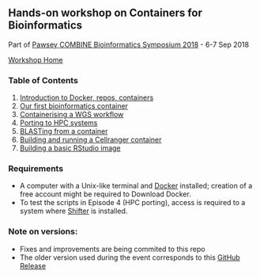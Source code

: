 ## Hands-on workshop on Containers for Bioinformatics

Part of [Pawsey COMBINE Bioinformatics Symposium 2018](https://www.pawsey.org.au/bio-symposium) - 6-7 Sep 2018

[Workshop Home](https://github.com/PawseySC/bio-workshop-18)

### Table of Contents
1. [Introduction to Docker, repos, containers](https://github.com/PawseySC/bio-workshop-18/blob/master/1.containers.md)
2. [Our first bioinformatics container](https://github.com/PawseySC/bio-workshop-18/blob/master/2.fastqc.md)
3. [Containerising a WGS workflow](https://github.com/PawseySC/bio-workshop-18/blob/master/3.wgs_workflow.md)
4. [Porting to HPC systems](https://github.com/PawseySC/bio-workshop-18/blob/master/4.hpc.md)
5. [BLASTing from a container](https://github.com/PawseySC/bio-workshop-18/blob/master/5.blast.md)
6. [Building and running a Cellranger container](https://github.com/PawseySC/bio-workshop-18/blob/master/6.cellranger.md)
7. [Building a basic RStudio image](https://github.com/PawseySC/bio-workshop-18/blob/master/7.rstudio_build.md)

### Requirements
- A computer with a Unix-like terminal and [Docker](https://www.docker.com) installed;
creation of a free account might be required to Download Docker.
- To test the scripts in Episode 4 (HPC porting),
access is required to a system where [Shifter](https://github.com/NERSC/shifter) is installed.

### Note on versions:
- Fixes and improvements are being commited to this repo
- The older version used during the event corresponds to this [GitHub Release](https://github.com/PawseySC/bio-workshop-18/releases/tag/7Sep18)
